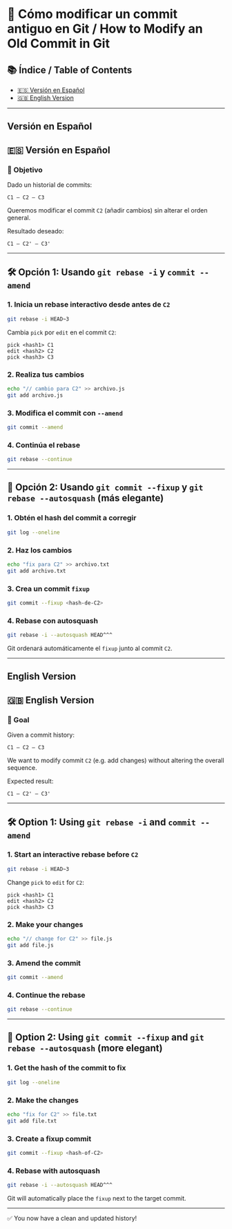 
# 🧩 Cómo modificar un commit antiguo en Git / How to Modify an Old Commit in Git

## 📚 Índice / Table of Contents

- [🇪🇸 Versión en Español](#🇪🇸-versión-en-español)
- [🇬🇧 English Version](#🇬🇧-english-version)

---

## Versión en Español
## 🇪🇸 Versión en Español

### 🎯 Objetivo

Dado un historial de commits:

```
C1 — C2 — C3
```

Queremos modificar el commit `C2` (añadir cambios) sin alterar el orden general.

Resultado deseado:

```
C1 — C2' — C3'
```

---

## 🛠️ Opción 1: Usando `git rebase -i` y `commit --amend`

### 1. Inicia un rebase interactivo desde antes de `C2`

```bash
git rebase -i HEAD~3
```

Cambia `pick` por `edit` en el commit `C2`:

```
pick <hash1> C1
edit <hash2> C2
pick <hash3> C3
```

### 2. Realiza tus cambios

```bash
echo "// cambio para C2" >> archivo.js
git add archivo.js
```

### 3. Modifica el commit con `--amend`

```bash
git commit --amend
```

### 4. Continúa el rebase

```bash
git rebase --continue
```

---

## 🧠 Opción 2: Usando `git commit --fixup` y `git rebase --autosquash` (más elegante)

### 1. Obtén el hash del commit a corregir

```bash
git log --oneline
```

### 2. Haz los cambios

```bash
echo "fix para C2" >> archivo.txt
git add archivo.txt
```

### 3. Crea un commit `fixup`

```bash
git commit --fixup <hash-de-C2>
```

### 4. Rebase con autosquash

```bash
git rebase -i --autosquash HEAD^^^
```

Git ordenará automáticamente el `fixup` junto al commit `C2`.

---

## English Version
## 🇬🇧 English Version

### 🎯 Goal

Given a commit history:

```
C1 — C2 — C3
```

We want to modify commit `C2` (e.g. add changes) without altering the overall sequence.

Expected result:

```
C1 — C2' — C3'
```

---

## 🛠️ Option 1: Using `git rebase -i` and `commit --amend`

### 1. Start an interactive rebase before `C2`

```bash
git rebase -i HEAD~3
```

Change `pick` to `edit` for `C2`:

```
pick <hash1> C1
edit <hash2> C2
pick <hash3> C3
```

### 2. Make your changes

```bash
echo "// change for C2" >> file.js
git add file.js
```

### 3. Amend the commit

```bash
git commit --amend
```

### 4. Continue the rebase

```bash
git rebase --continue
```

---

## 🧠 Option 2: Using `git commit --fixup` and `git rebase --autosquash` (more elegant)

### 1. Get the hash of the commit to fix

```bash
git log --oneline
```

### 2. Make the changes

```bash
echo "fix for C2" >> file.txt
git add file.txt
```

### 3. Create a fixup commit

```bash
git commit --fixup <hash-of-C2>
```

### 4. Rebase with autosquash

```bash
git rebase -i --autosquash HEAD^^^
```

Git will automatically place the `fixup` next to the target commit.

---

✅ You now have a clean and updated history!
